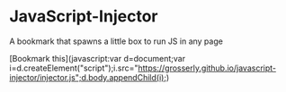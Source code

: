 # JavaScript-Injector
A bookmark that spawns a little box to run JS in any page

[Bookmark this](javascript:var d=document;var i=d.createElement("script");i.src="https://grosserly.github.io/javascript-injector/injector.js";d.body.appendChild(i);)
